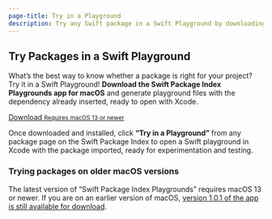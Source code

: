 ```yaml
---
page-title: Try in a Playground
description: Try any Swift package in a Swift Playground by downloading the Swift Package Index Playgrounds app for macOS.
---
```


## Try Packages in a Swift Playground

What’s the best way to know whether a package is right for your project? Try it in a Swift Playground! **Download the Swift Package Index Playgrounds app for macOS** and generate playground files with the dependency already inserted, ready to open with Xcode.

<a class="download" href="https://spi-playgrounds-updates.swiftpackageindex.com/SPI-Playgrounds.app.zip">
  Download
  <small>Requires macOS 13 or newer</small>
</a>

Once downloaded and installed, click **“Try in a Playground”** from any package page on the Swift Package Index to open a Swift playground in Xcode with the package imported, ready for experimentation and testing.

### Trying packages on older macOS versions

The latest version of “Swift Package Index Playgrounds” requires macOS 13 or newer. If you are on an earlier version of macOS, <a href="https://spi-playgrounds-updates.swiftpackageindex.com/releases/SPI-Playgrounds-1.0.1.app.zip">version 1.0.1 of the app is still available for download</a>.
